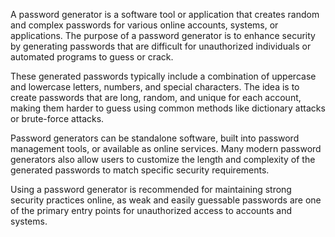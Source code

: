 A password generator is a software tool or application that creates random and complex passwords for various online accounts, systems, or applications. The purpose of a password generator is to enhance security by generating passwords that are difficult for unauthorized individuals or automated programs to guess or crack. 

These generated passwords typically include a combination of uppercase and lowercase letters, numbers, and special characters. The idea is to create passwords that are long, random, and unique for each account, making them harder to guess using common methods like dictionary attacks or brute-force attacks.

Password generators can be standalone software, built into password management tools, or available as online services. Many modern password generators also allow users to customize the length and complexity of the generated passwords to match specific security requirements.

Using a password generator is recommended for maintaining strong security practices online, as weak and easily guessable passwords are one of the primary entry points for unauthorized access to accounts and systems.
